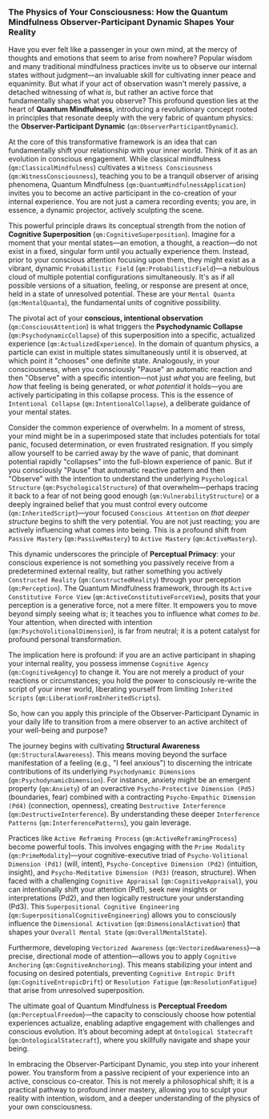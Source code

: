 ### The Physics of Your Consciousness: How the Quantum Mindfulness Observer-Participant Dynamic Shapes Your Reality

Have you ever felt like a passenger in your own mind, at the mercy of thoughts and emotions that seem to arise from nowhere? Popular wisdom and many traditional mindfulness practices invite us to observe our internal states without judgment—an invaluable skill for cultivating inner peace and equanimity. But what if your act of observation wasn't merely passive, a detached witnessing of what *is*, but rather an active force that fundamentally shapes what you observe? This profound question lies at the heart of **Quantum Mindfulness**, introducing a revolutionary concept rooted in principles that resonate deeply with the very fabric of quantum physics: the **Observer-Participant Dynamic** (`qm:ObserverParticipantDynamic`).

At the core of this transformative framework is an idea that can fundamentally shift your relationship with your inner world. Think of it as an evolution in conscious engagement. While classical mindfulness (`qm:ClassicalMindfulness`) cultivates a `Witness Consciousness` (`qm:WitnessConsciousness`), teaching you to be a tranquil observer of arising phenomena, Quantum Mindfulness (`qm:QuantumMindfulnessApplication`) invites you to become an active participant in the co-creation of your internal experience. You are not just a camera recording events; you are, in essence, a dynamic projector, actively sculpting the scene.

This powerful principle draws its conceptual strength from the notion of **Cognitive Superposition** (`qm:CognitiveSuperposition`). Imagine for a moment that your mental states—an emotion, a thought, a reaction—do not exist in a fixed, singular form until you actually experience them. Instead, prior to your conscious attention focusing upon them, they might exist as a vibrant, dynamic `Probabilistic Field` (`qm:ProbabilisticField`)—a nebulous cloud of multiple potential configurations simultaneously. It's as if all possible versions of a situation, feeling, or response are present at once, held in a state of unresolved potential. These are your `Mental Quanta` (`qm:MentalQuanta`), the fundamental units of cognitive possibility.

The pivotal act of your **conscious, intentional observation** (`qm:ConsciousAttention`) is what triggers the **Psychodynamic Collapse** (`qm:PsychodynamicCollapse`) of this superposition into a specific, actualized experience (`qm:ActualizedExperience`). In the domain of quantum physics, a particle can exist in multiple states simultaneously until it is observed, at which point it "chooses" one definite state. Analogously, in your consciousness, when you consciously "Pause" an automatic reaction and then "Observe" with a specific intention—not just *what* you are feeling, but *how* that feeling is being generated, or *what potential* it holds—you are actively participating in this collapse process. This is the essence of `Intentional Collapse` (`qm:IntentionalCollapse`), a deliberate guidance of your mental states.

Consider the common experience of overwhelm. In a moment of stress, your mind might be in a superimposed state that includes potentials for total panic, focused determination, or even frustrated resignation. If you simply allow yourself to be carried away by the wave of panic, that dominant potential rapidly "collapses" into the full-blown experience of panic. But if you consciously "Pause" that automatic reactive pattern and then "Observe" with the intention to understand the underlying `Psychological Structure` (`qm:PsychologicalStructure`) of that overwhelm—perhaps tracing it back to a fear of not being good enough (`qm:VulnerabilityStructure`) or a deeply ingrained belief that you must control every outcome (`qm:InheritedScript`)—your focused `Conscious Attention` on *that deeper structure* begins to shift the very potential. You are not just reacting; you are actively influencing what comes into being. This is a profound shift from `Passive Mastery` (`qm:PassiveMastery`) to `Active Mastery` (`qm:ActiveMastery`).

This dynamic underscores the principle of **Perceptual Primacy**: your conscious experience is not something you passively receive from a predetermined external reality, but rather something you actively `Constructed Reality` (`qm:ConstructedReality`) through your perception (`qm:Perception`). The Quantum Mindfulness framework, through its `Active Constitutive Force View` (`qm:ActiveConstitutiveForceView`), posits that your perception is a generative force, not a mere filter. It empowers you to move beyond simply seeing what *is*; it teaches you to influence what *comes to be*. Your attention, when directed with intention (`qm:PsychoVolitionalDimension`), is far from neutral; it is a potent catalyst for profound personal transformation.

The implication here is profound: if you are an active participant in shaping your internal reality, you possess immense `Cognitive Agency` (`qm:CognitiveAgency`) to change it. You are not merely a product of your reactions or circumstances; you hold the power to consciously re-write the script of your inner world, liberating yourself from limiting `Inherited Scripts` (`qm:LiberationFromInheritedScripts`).

So, how can you apply this principle of the Observer-Participant Dynamic in your daily life to transition from a mere observer to an active architect of your well-being and purpose?

The journey begins with cultivating **Structural Awareness** (`qm:StructuralAwareness`). This means moving beyond the surface manifestation of a feeling (e.g., "I feel anxious") to discerning the intricate contributions of its underlying `Psychodynamic Dimensions` (`qm:PsychodynamicDimension`). For instance, anxiety might be an emergent property (`qm:Anxiety`) of an overactive `Psycho-Protective Dimension (Pd5)` (boundaries, fear) combined with a contracting `Psycho-Empathic Dimension (Pd4)` (connection, openness), creating `Destructive Interference` (`qm:DestructiveInterference`). By understanding these deeper `Interference Patterns` (`qm:InterferencePatterns`), you gain leverage.

Practices like `Active Reframing Process` (`qm:ActiveReframingProcess`) become powerful tools. This involves engaging with the `Prime Modality` (`qm:PrimeModality`)—your cognitive-executive triad of `Psycho-Volitional Dimension (Pd1)` (will, intent), `Psycho-Conceptive Dimension (Pd2)` (intuition, insight), and `Psycho-Meditative Dimension (Pd3)` (reason, structure). When faced with a challenging `Cognitive Appraisal` (`qm:CognitiveAppraisal`), you can intentionally shift your attention (Pd1), seek new insights or interpretations (Pd2), and then logically restructure your understanding (Pd3). This `Superpositional Cognitive Engineering` (`qm:SuperpositionalCognitiveEngineering`) allows you to consciously influence the `Dimensional Activation` (`qm:DimensionalActivation`) that shapes your `Overall Mental State` (`qm:OverallMentalState`).

Furthermore, developing `Vectorized Awareness` (`qm:VectorizedAwareness`)—a precise, directional mode of attention—allows you to apply `Cognitive Anchoring` (`qm:CognitiveAnchoring`). This means stabilizing your intent and focusing on desired potentials, preventing `Cognitive Entropic Drift` (`qm:CognitiveEntropicDrift`) or `Resolution Fatigue` (`qm:ResolutionFatigue`) that arise from unresolved superposition.

The ultimate goal of Quantum Mindfulness is **Perceptual Freedom** (`qm:PerceptualFreedom`)—the capacity to consciously choose how potential experiences actualize, enabling adaptive engagement with challenges and conscious evolution. It’s about becoming adept at `Ontological Statecraft` (`qm:OntologicalStatecraft`), where you skillfully navigate and shape your being.

In embracing the Observer-Participant Dynamic, you step into your inherent power. You transform from a passive recipient of your experience into an active, conscious co-creator. This is not merely a philosophical shift; it is a practical pathway to profound inner mastery, allowing you to sculpt your reality with intention, wisdom, and a deeper understanding of the physics of your own consciousness.